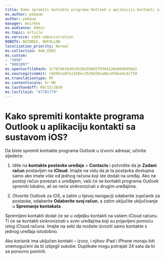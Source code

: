 ```yaml
---
title: Kako spremiti kontakte programa Outlook u aplikaciju kontakti sa sustavom iOS?
ms.author: pebaum
author: pebaum
manager: mnirkhe
ms.audience: Admin
ms.topic: article
ms.service: o365-administration
ROBOTS: NOINDEX, NOFOLLOW
localization_priority: Normal
ms.collection: Adm_O365
ms.custom:
- "3058"
- "9001097"
ms.openlocfilehash: 2c787d41bd0c9226d35665f9394226e089049eb2
ms.sourcegitcommit: c6692ce0fa1358ec3529e59ca0ecdfdea4cdc759
ms.translationtype: MT
ms.contentlocale: hr-HR
ms.lasthandoff: 09/15/2020
ms.locfileid: "47781779"
---
```

# <a name="how-do-i-save-my-outlook-contacts-to-my-ios-contacts-app"></a>Kako spremiti kontakte programa Outlook u aplikaciju kontakti sa sustavom iOS?

Da biste spremili kontakte programa Outlook u izvorni adresar, učinite sljedeće:
 
1. Idite na **kontakte postavke uređaja**  >  **Contacts** i potvrdite da je **Zadani račun** postavljen na **iCloud**. Imajte na vidu da je ta postavka dostupna samo ako imate više od jednog računa koji ste dodali na uređaj. Ako ne postoji račun povezan s uređajem, vaši će se kontakti programa Outlook spremiti lokalno, ali se neće sinkronizirati s drugim uređajima.
 
2. Otvorite Outlook za iOS, a zatim u lijevoj navigaciji odaberite zupčanik za postavke, odaberite **Odaberite svoj račun**, a zatim uključite uključivanje u **Spremanje kontakata** .
 
Spremljeni kontakti dodat će se u odjeljku kontakti na vašem iCloud računu. Ti će se kontakti sinkronizirati s svim uređajima koji su prijavljeni pomoću istog iCloud računa. Imajte na sebi da možete izvoziti samo kontakte s jednog uređaja istodobno.
 
Ako korisnik ima uključen kontakt – izvoz, i njihov iPad i iPhone moraju biti onemogućeni da bi izbjegli sukobe. Duplikate mogu potrajati 24 sata da bi se ponovno pomirili.